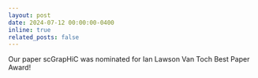 ```yaml
---
layout: post
date: 2024-07-12 00:00:00-0400
inline: true
related_posts: false
---
```


Our paper scGrapHiC was nominated for Ian Lawson Van Toch Best Paper Award! 